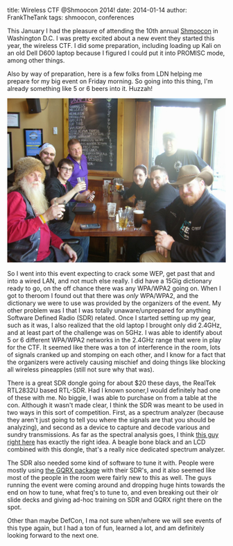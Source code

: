 title: Wireless CTF @Shmoocon 2014!
date: 2014-01-14
author: FrankTheTank
tags: shmoocon, conferences

This January I had the pleasure of attending the 10th annual [Shmoocon][shmoocon] in Washington D.C. I was pretty excited about a new event they started this year, the wireless CTF. I did some preparation, including loading up Kali on an old Dell D600 laptop because I figured I could put it into PROMISC mode, among other things.

Also by way of preparation, here is a few folks from LDN helping me prepare for my big event on Friday morning. So going into this thing, I'm already something like 5 or 6 beers into it. Huzzah!

![LDN Breakfast][ldn_breakfast]

So I went into this event expecting to crack some WEP, get past that and into a wired LAN, and not much else really. I did have a 15Gig dictionary ready to go, on the off chance there was any WPA/WPA2 going on. When I got to theroom I found out that there was *only* WPA/WPA2, and the dictionary we were to use was provided by the organizers of the event. My other problem was I that I was totally unaware/unprepared for anything Software Defined Radio (SDR) related. Once I started setting up my gear, such as it was, I also realized that the old laptop I brought only did 2.4GHz, and at least part of the challenge was on 5GHz. I was able to identify about 5 or 6 different WPA/WPA2 networks in the 2.4GHz range that were in play for the CTF. It seemed like there was a ton of interference in the room, lots of signals cranked up and stomping on each other, and I know for a fact that the organizers were actively causing mischief and doing things like blocking all wireless pineapples (still not sure why that was).

There is a great SDR dongle going for about $20 these days, the RealTek RTL2832U based RTL-SDR. Had I known sooner,I would definitely had one of these with me. No biggie, I was able to purchase on from a table at the con. Although it wasn't made clear, I think the SDR was meant to be used in two ways in this sort of competition. First, as a spectrum analyzer (because they aren't just going to tell you where the signals are that you should be analyzing), and second as a device to capture and decode various and sundry transmissions. As far as the spectral analysis goes, I think [this guy right here][youtube1] has exactly the right idea. A beagle bone black and an LCD combined with this dongle, that's a really nice dedicated spectrum analyzer.

The SDR also needed some kind of software to tune it with. People were mostly using [the GQRX package][gqrx] with their SDR's, and it also seemed like most of the people in the room were fairly new to this as well. The guys running the event were coming around and dropping huge hints towards the end on how to tune, what freq's to tune to, and even breaking out their olr slide decks and giving ad-hoc training on SDR and GQRX right there on the spot.

Other than maybe DefCon, I ma not sure when/where we will see events of this type again, but I had a ton of fun, learned a lot, and am definitely looking forward to the next one.

[shmoocon]: http://shmoocon.org
[ldn_breakfast]: /images/ldn_breakfast.jpg
[youtube1]: https://www.youtube.com/watch?v=6YhrKMBrJ2g
[gqrx]: http://gqrx.dk/